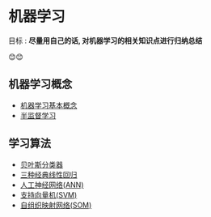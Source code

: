 # 机器学习

目标 : **尽量用自己的话, 对机器学习的相关知识点进行归纳总结**

😊😊



## 机器学习概念

* [机器学习基本概念](basic.md)
* [半监督学习](semi-supvised-learning.md)



## 学习算法

* [贝叶斯分类器](classification.md)
* [三种经典线性回归](regression.md)
* [人工神经网络(ANN)](ann.md)
* [支持向量机(SVM)](svm.md)
* [自组织映射网络(SOM)](unsupervised-ann.md)

